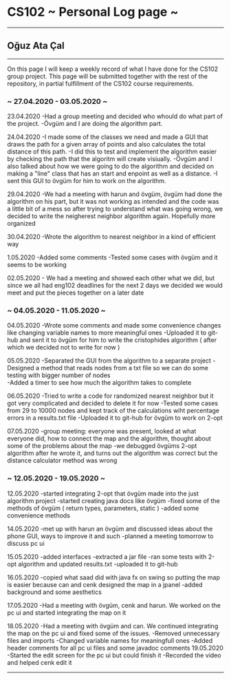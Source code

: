 # CS102 ~ Personal Log page ~
****
## Oğuz Ata Çal
****

On this page I will keep a weekly record of what I have done for the CS102 group project. This page will be submitted together with the rest of the repository, in partial fulfillment of the CS102 course requirements.

### ~ 27.04.2020 - 03.05.2020 ~
	
23.04.2020
	-Had a group meeting and decided who whould do what part of the project.
	-Övgüm and I are doing the algorithm part.	

24.04.2020
	-I made some of the classes we need and made a GUI that draws the path for a given array of points and also calculates the total distance of this path.
	-I did this to test and implement the algorithm easier by checking the path that the algoritm will create visiually.
	-Övgüm and I also talked about how we were going to do the algorithm and decided on making a "line" class that has an start and enpoint as well as a distance.
	-I sent this GUI to övgüm for him to work on the algorithm.

29.04.2020 
	-We had a meeting with harun and övgüm, övgüm had done the algorithm on his part, but it was not working as intended and the code was a little bit of a mess
	 so after trying to understand what was going wrong, we decided to write the neigherest neighbor algorithm again. Hopefully more organized

30.04.2020
	-Wrote the algorithm to nearest neighbor in a kind of efficient way 

1.05.2020
	-Added some comments
	-Tested some cases with övgüm and it seems to be working

02.05.2020
	- We had a meeting and showed each other what we did, but since we all had eng102 deadlines for the next 2 days we decided we would meet and put the pieces together on a later date

### ~ 04.05.2020 - 11.05.2020 ~

04.05.2020
	-Wrote some comments and made some convenience changes like changing variable names to more meaningful ones
	-Uploaded it to git-hub and sent it to övgüm for him to write the cristophides algorithm ( after which we decided not to write for now )

05.05.2020
	-Separated the GUI from the algorithm to a separate project
	-Designed a method that reads nodes from a txt file so we can do some testing with bigger number of nodes	
	-Added a timer to see how much the algorithm takes to complete

06.05.2020
	-Tried to write a code for randomized nearest neighbor but it got very complicated and decided to delete it for now
	-Tested some cases from 29 to 10000 nodes and kept track of the calculations wiht percentage errors in a results.txt file
	-Uploaded it to git-hub for övgüm to work on 2-opt

07.05.2020
	-group meeting: everyone was present, looked at what everyone did, how to connect the map and the algorithm, thought about some of the problems about the map
	-we debugged övgüms 2-opt algorithm after he wrote it, and turns out the algorithm was correct but the distance calculator method was wrong

### ~ 12.05.2020 - 19.05.2020 ~

12.05.2020
	-started integrating 2-opt that övgüm made into the just algorithm project
	-started creating java docs like övgüm
	-fixed some of the methods of övgüm ( return types, parameters, static )
	-added some convenience methods

14.05.2020
	-met up with harun an övgüm and discussed ideas about the phone GUI, ways to improve it and such
	-planned a meeting tomorrow to discuss pc ui

15.05.2020
	-added interfaces
	-extracted a jar file
	-ran some tests with 2-opt algorithm and updated results.txt
	-uploaded it to git-hub

16.05.2020
	-copied what saad did with java fx on swing so putting the map is easier because can and cenk designed the map in a jpanel
	-added background and some aesthetics

17.05.2020
	-Had a meeting with övgüm, cenk and harun. We worked on the pc ui and started integrating the map on it

18.05.2020
	-Had a meeting with övgüm and can. We continued integrating the map on the pc ui and fixed some of the issues.
	-Removed unnecessary files and imports
	-Changed variable names for meaningfull ones
	-Added header comments for all pc ui files and some javadoc comments
19.05.2020
	-Started the edit screen for the pc ui but could finish it
	-Recorded the video and helped cenk edit it
****

